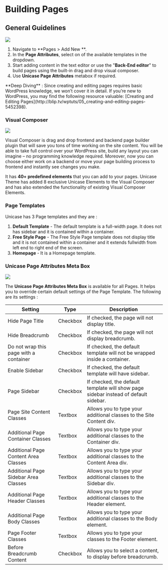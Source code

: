 # Building Pages

## General Guidelines

![](http://transvelo.github.io/unicase/docs/images/new-page.png)

1. Navigate to **Pages > Add New **.
2. In the **Page Attributes**, select on of the available templates in the dropdown.
3. Start adding content in the text editor or use the "**Back-End editor**" to build pages using the built-in drag and drop visual composer.
4. Use **Unicase Page Attributes** metabox if required.

<div class="alert alert-info">**Deep Diving** : Since creating and editing pages requires basic WordPress knowledge, we won’t cover it in detail. If you’re new to WordPress, you may find the following resource valuable: [Creating and Editing Pages](http://blip.tv/wptuts/05_creating-and-editing-pages-5452398).</div>

### Visual Composer

![](http://transvelo.github.io/unicase/docs/images/vc-backend-editor.png)

Visual Composer is drag and drop frontend and backend page builder plugin that will save you tons of time working on the site content. You will be able to take full control over your WordPress site, build any layout you can imagine – no programming knowledge required. Moreover, now you can choose either work on a backend or move your page building process to frontend and instantly see changes you make.

It has **40+ predefined elements** that you can add to your pages. Unicase Theme has added 8 exclusive Unicase Elements to the Visual Composer and has also extended the functionality of existing Visual Composer Elements.

### Page Templates

Unicase has 3 Page templates and they are :

1. **Default Template** - The default template is a full-width page. It does not has sidebar and it is contained within a container.
2. **Free Style Page** - The Free Style Page template does not display title and it is not contained within a container and it extends fullwidth from left end to right end of the screen.
3. **Homepage** - It is a Homepage template.

### Unicase Page Attributes Meta Box

![](http://transvelo.github.io/unicase/docs/images/page-attributes.png)

The **Unicase Page Attributes Meta Box** is available for all Pages. It helps you to override certain default settings of the Page Template. The following are its settings :

| Setting | Type | Description |
| -- | -- | -- |
| Hide Page Title | Checkbox | If checked, the page will not display title. |
| Hide Breadcrumb | Checkbox | If checked, the page will not display breadcrumb. |
| Do not wrap this page with a container | Checkbox | If checked, the default template will not be wrapped inside a container. |
| Enable Sidebar | Checkbox | If checked, the default template will have sidebar. |
| Page Sidebar | Checkbox | If checked, the default template will show page sidebar instead of default sidebar. |
| Page Site Content Classes | Textbox | Allows you to type your additional classes to the Site Content div. |
| Additional Page Container Classes | Textbox | Allows you to type your additional classes to the Container div.  |
| Additional Page Content Area Classes | Textbox |  Allows you to type your additional classes to the Content Area div. |
| Additional Page Sidebar Area Classes | Textbox |  Allows you to type your additional classes to the Sidebar div. |
| Additional Page Header Classes | Textbox |  Allows you to type your additional classes to the Header element. |
| Additional Page Body Classes | Textbox |  Allows you to type your additional classes to the Body element. |
| Page Footer Classes | Textbox |  Allows you to type your classes to the Footer element. |
| Before Breadcrumb Content | Checkbox |  Allows you to select a content, to display before breadcrumb. |



